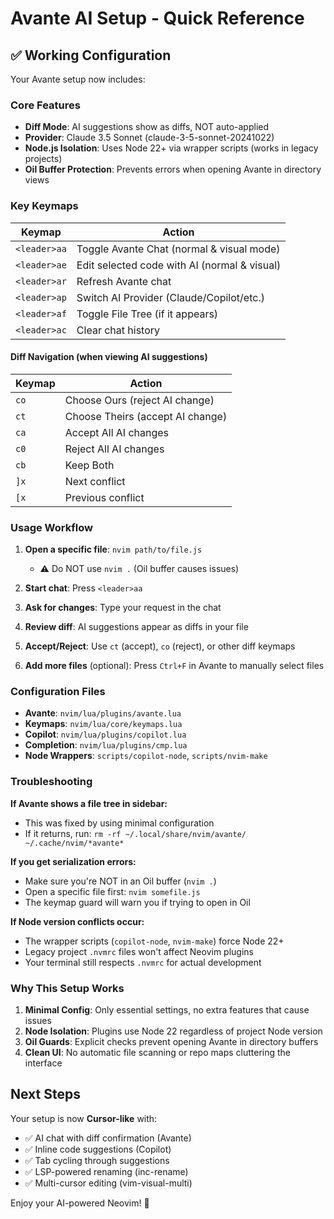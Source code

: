 # Avante AI Setup - Quick Reference

## ✅ Working Configuration

Your Avante setup now includes:

### Core Features
- **Diff Mode**: AI suggestions show as diffs, NOT auto-applied
- **Provider**: Claude 3.5 Sonnet (claude-3-5-sonnet-20241022)
- **Node.js Isolation**: Uses Node 22+ via wrapper scripts (works in legacy projects)
- **Oil Buffer Protection**: Prevents errors when opening Avante in directory views

### Key Keymaps

| Keymap | Action |
|--------|--------|
| `<leader>aa` | Toggle Avante Chat (normal & visual mode) |
| `<leader>ae` | Edit selected code with AI (normal & visual) |
| `<leader>ar` | Refresh Avante chat |
| `<leader>ap` | Switch AI Provider (Claude/Copilot/etc.) |
| `<leader>af` | Toggle File Tree (if it appears) |
| `<leader>ac` | Clear chat history |

#### Diff Navigation (when viewing AI suggestions)
| Keymap | Action |
|--------|--------|
| `co` | Choose Ours (reject AI change) |
| `ct` | Choose Theirs (accept AI change) |
| `ca` | Accept All AI changes |
| `c0` | Reject All AI changes |
| `cb` | Keep Both |
| `]x` | Next conflict |
| `[x` | Previous conflict |

### Usage Workflow

1. **Open a specific file**: `nvim path/to/file.js`
   - ⚠️ Do NOT use `nvim .` (Oil buffer causes issues)
   
2. **Start chat**: Press `<leader>aa`

3. **Ask for changes**: Type your request in the chat

4. **Review diff**: AI suggestions appear as diffs in your file

5. **Accept/Reject**: Use `ct` (accept), `co` (reject), or other diff keymaps

6. **Add more files** (optional): Press `Ctrl+F` in Avante to manually select files

### Configuration Files

- **Avante**: `nvim/lua/plugins/avante.lua`
- **Keymaps**: `nvim/lua/core/keymaps.lua`
- **Copilot**: `nvim/lua/plugins/copilot.lua`
- **Completion**: `nvim/lua/plugins/cmp.lua`
- **Node Wrappers**: `scripts/copilot-node`, `scripts/nvim-make`

### Troubleshooting

**If Avante shows a file tree in sidebar:**
- This was fixed by using minimal configuration
- If it returns, run: `rm -rf ~/.local/share/nvim/avante/ ~/.cache/nvim/*avante*`

**If you get serialization errors:**
- Make sure you're NOT in an Oil buffer (`nvim .`)
- Open a specific file first: `nvim somefile.js`
- The keymap guard will warn you if trying to open in Oil

**If Node version conflicts occur:**
- The wrapper scripts (`copilot-node`, `nvim-make`) force Node 22+
- Legacy project `.nvmrc` files won't affect Neovim plugins
- Your terminal still respects `.nvmrc` for actual development

### Why This Setup Works

1. **Minimal Config**: Only essential settings, no extra features that cause issues
2. **Node Isolation**: Plugins use Node 22 regardless of project Node version
3. **Oil Guards**: Explicit checks prevent opening Avante in directory buffers
4. **Clean UI**: No automatic file scanning or repo maps cluttering the interface

## Next Steps

Your setup is now **Cursor-like** with:
- ✅ AI chat with diff confirmation (Avante)
- ✅ Inline code suggestions (Copilot)
- ✅ Tab cycling through suggestions
- ✅ LSP-powered renaming (inc-rename)
- ✅ Multi-cursor editing (vim-visual-multi)

Enjoy your AI-powered Neovim! 🚀

